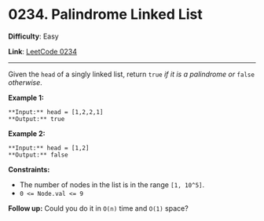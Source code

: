 # 0234. Palindrome Linked List

**Difficulty**: Easy

**Link**: [LeetCode 0234](https://leetcode.com/problems/palindrome-linked-list/)

---

Given the `head` of a singly linked list, return `true` *if it is a* *palindrome* *or* `false` *otherwise*.

**Example 1:**

    **Input:** head = [1,2,2,1]
    **Output:** true

**Example 2:**

    **Input:** head = [1,2]
    **Output:** false

**Constraints:**

* The number of nodes in the list is in the range `[1, 10^5]`.
* `0 <= Node.val <= 9`

**Follow up:** Could you do it in `O(n)` time and `O(1)` space?
